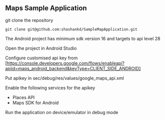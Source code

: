 ## Maps Sample Application

git clone the repository
```
git clone git@github.com:shashankd/SampleMapApplication.git
```

The Android project has minimum sdk version 16 and targets to api level 28

Open the project in Android Studio

Configure customised api key from 
[https://console.developers.google.com/flows/enableapi?apiid=maps_android_backend&keyType=CLIENT_SIDE_ANDROID]

Put apikey in sec/debug/res/values/google_maps_api.xml

Enable the following services for the apikey 
* Places API
* Maps SDK for Android

Run the application on device/emulator in debug mode
 